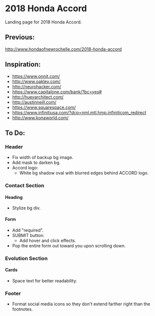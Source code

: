 # 2018 Honda Accord

Landing page for 2018 Honda Accord.

## Previous:

http://www.hondaofnewrochelle.com/2018-honda-accord

## Inspiration:

- https://www.onnit.com/
- http://www.oakley.com/
- http://neurohacker.com/
- https://www.capitalone.com/bank/?bc=yes#
- http://hueyarchitect.com/
- http://austinneill.com/
- https://www.squarespace.com/
- https://www.infinitiusa.com/?dcp=nml.mtl.hmp.infiniticom_redirect
- http://www.konaworld.com/

## To Do:

### Header

- Fix width of backup bg image.
- Add mask to darken bg.
- Accord logo:
  - White bg shadow oval with blurred edges behind ACCORD logo.

### Contact Section

#### Heading

- Stylize bg div.

#### Form

- Add "required".
- SUBMIT button:
  - Add hover and click effects.
- Pop the entire form out toward you upon scrolling down.

### Evolution Section

#### Cards

- Space text for better readability.

### Footer

- Format social media icons so they don't extend farther right than the footnotes.